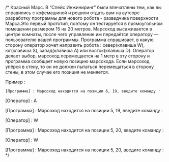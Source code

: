 /*
Красный Марс.
В “Спейс Инжиниринг” были впечатлены тем, как вы справились с кофемашиной и решили отдать вам на аутсорс разработку программы
для нового робота - разведчика поверхности Марса.Это первый прототип, поэтому он тестируется в прямоугольном помещении размером 15 на 20 метров.
Марсоход высаживается в центре комнаты, после чего управление им передаётся оператору — пользователю вашей программы.
Программа спрашивает, в какую сторону оператор хочет направить робота : север(клавиша W), юг(клавиша S), запад(клавиша A) или восток(клавиша D).
Оператор делает выбор, марсоход перемещается на 1 метр в эту сторону и программа сообщает новую позицию марсохода.
Если марсоход упёрся в стену, то он не должен пытаться перемещаться в сторону стены, в этом случае его позиция не меняется.

Пример :

    [Программа] : Марсоход находится на позиции 6, 19, введите команду :

[Оператор] : A

[Программа] : Марсоход находится на позиции 5, 19, введите команду :

[Оператор] : W

[Программа] : Марсоход находится на позиции 5, 20, введите команду :

[Оператор] : W

[Программа] : Марсоход находится на позиции 5, 20, введите команду :
*/